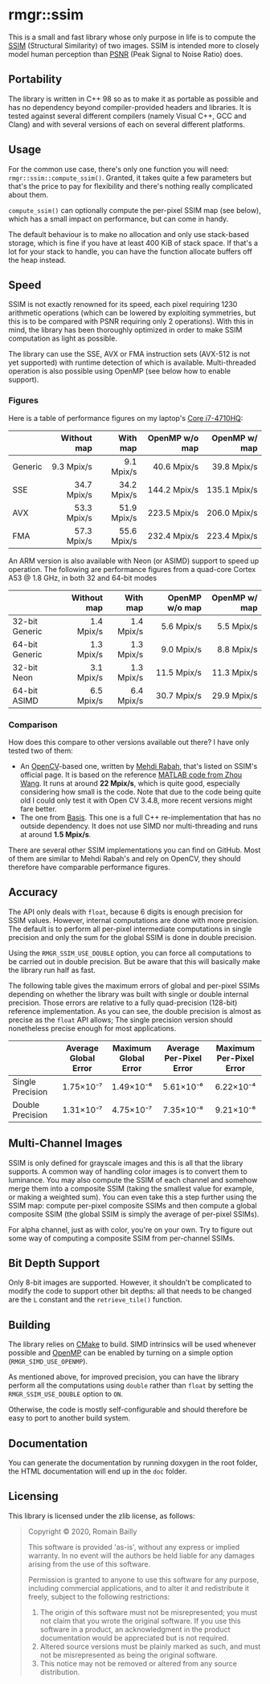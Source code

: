 ﻿rmgr::ssim
==========

This is a small and fast library whose only purpose in life is to compute the [SSIM](https://ece.uwaterloo.ca/~z70wang/research/ssim)
(Structural Similarity) of two images. SSIM is intended more to closely model human perception than
[PSNR](https://en.wikipedia.org/wiki/Peak_signal-to-noise_ratio) (Peak Signal to Noise Ratio) does.


Portability
-----------
The library is written in C++ 98 so as to make it as portable as possible and has no dependency beyond
compiler-provided headers and libraries. It is tested against several different compilers (namely Visual C++,
GCC and Clang) and with several versions of each on several different platforms.


Usage
-----
For the common use case, there's only one function you will need: `rmgr::ssim::compute_ssim()`. Granted,
it takes quite a few parameters but that's the price to pay for flexibility and there's nothing really
complicated about them.

`compute_ssim()` can optionally compute the per-pixel SSIM map (see below), which has a small impact on
performance, but can come in handy.

The default behaviour is to make no allocation and only use stack-based storage, which is fine if you
have at least 400 KiB of stack space. If that's a lot for your stack to handle, you can have the function
allocate buffers off the heap instead.


Speed
-----
SSIM is not exactly renowned for its speed, each pixel requiring 1230 arithmetic operations (which can be
lowered by exploiting symmetries, but this is to be compared with PSNR requiring only 2 operations). With this
in mind, the library has been thoroughly optimized in order to make SSIM computation as light as possible.

The library can use the SSE, AVX or FMA instruction sets (AVX-512 is not yet supported) with runtime
detection of which is available. Multi-threaded operation is also possible using OpenMP
(see below how to enable support).

### Figures
Here is a table of performance figures on my laptop's [Core i7-4710HQ](https://ark.intel.com/content/www/us/en/ark/products/78930/intel-core-i7-4710hq-processor-6m-cache-up-to-3-50-ghz.html):

|        | Without map |  With map   | OpenMP w/o map | OpenMP w/ map |
|--------|------------:|------------:|---------------:|--------------:|
|Generic |  9.3 Mpix/s |  9.1 Mpix/s |   40.6 Mpix/s  |   39.8 Mpix/s |
|SSE     | 34.7 Mpix/s | 34.2 Mpix/s |  144.2 Mpix/s  |  135.1 Mpix/s |
|AVX     | 53.3 Mpix/s | 51.9 Mpix/s |  223.5 Mpix/s  |  206.0 Mpix/s |
|FMA     | 57.3 Mpix/s | 55.6 Mpix/s |  232.4 Mpix/s  |  223.4 Mpix/s |

An ARM version is also available with Neon (or ASIMD) support to speed up operation.
The following are performance figures from a quad-core Cortex A53 @ 1.8 GHz, in both 32 and 64-bit modes

|                | Without map |  With map   | OpenMP w/o map | OpenMP w/ map |
|----------------|------------:|------------:|---------------:|--------------:|
| 32-bit Generic |  1.4 Mpix/s |  1.4 Mpix/s |     5.6 Mpix/s |    5.5 Mpix/s |
| 64-bit Generic |  1.3 Mpix/s |  1.3 Mpix/s |     9.0 Mpix/s |    8.8 Mpix/s |
| 32-bit Neon    |  3.1 Mpix/s |  1.3 Mpix/s |    11.5 Mpix/s |   11.3 Mpix/s |
| 64-bit ASIMD   |  6.5 Mpix/s |  6.4 Mpix/s |    30.7 Mpix/s |   29.9 Mpix/s |

### Comparison
How does this compare to other versions available out there? I have only tested two of them:
  - An [OpenCV](http://opencv.org/)-based one, written by [Mehdi Rabah](http://mehdi.rabah.free.fr/SSIM/), that's listed on
    SSIM's official page. It is based on the reference [MATLAB code from Zhou Wang](https://www.cns.nyu.edu/~lcv/ssim/ssim_index.m).
    It runs at around **22 Mpix/s**, which is quite good, especially considering how small is the code.
    Note that due to the code being quite old I could only test it with Open CV 3.4.8, more recent versions
    might fare better.
  - The one from [Basis](https://github.com/BinomialLLC/basis_universal). This one is a full C++
    re-implementation that has no outside dependency. It does not use SIMD nor multi-threading
    and runs at around **1.5 Mpix/s**.

There are several other SSIM implementations you can find on GitHub. Most of them are similar to Mehdi Rabah's
and rely on OpenCV, they should therefore have comparable performance figures.


Accuracy
--------
The API only deals with `float`, because 6 digits is enough precision for SSIM values. However, internal
computations are done with more precision. The default is to perform all per-pixel intermediate computations
in single precision and only the sum for the global SSIM is done in double precision.

Using the `RMGR_SSIM_USE_DOUBLE` option, you can force all computations to be carried out in double precision.
But be aware that this will basically make the library run half as fast.

The following table gives the maximum errors of global and per-pixel SSIMs depending on whether the library
was built with single or double internal precision. Those errors are relative to a fully quad-precision (128-bit)
reference implementation. As you can see, the double precision is almost as precise as the `float` API allows;
The single precision version should nonetheless precise enough for most applications.

|                  | Average<br>Global Error | Maximum<br>Global Error | Average<br>Per-Pixel Error | Maximum<br>Per-Pixel Error |
|:-----------------|:-----------------------:|:-----------------------:|:--------------------------:|:--------------------------:|
| Single Precision |               1.75×10⁻⁷ |               1.49×10⁻⁶ |                  5.61×10⁻⁶ |                  6.22×10⁻⁴ |
| Double Precision |               1.31×10⁻⁷ |               4.75×10⁻⁷ |                  7.35×10⁻⁸ |                  9.21×10⁻⁶ |


Multi-Channel Images
--------------------
SSIM is only defined for grayscale images and this is all that the library supports. A common way of handling
color images is to convert them to luminance. You may also compute the SSIM of each channel and somehow
merge them into a composite SSIM (taking the smallest value for example, or making a weighted sum).
You can even take this a step further using the SSIM map: compute per-pixel composite SSIMs and
then compute a global composite SSIM (the global SSIM is simply the average of per-pixel SSIMs).

For alpha channel, just as with color, you're on your own. Try to figure out some way of computing a
composite SSIM from per-channel SSIMs.


Bit Depth Support
-----------------
Only 8-bit images are supported. However, it shouldn't be complicated to modify the code to support
other bit depths: all that needs to be changed are the `L` constant and the `retrieve_tile()` function.


Building
--------

The library relies on [CMake](https://cmake.org/) to build. SIMD intrinsics will be used whenever possible
and [OpenMP](https://www.openmp.org/) can be enabled by turning on a simple option (`RMGR_SIMD_USE_OPENMP`).

As mentioned above, for improved precision, you can have the library perform all the computations using `double`
rather than `float` by setting the `RMGR_SSIM_USE_DOUBLE` option to `ON`.

Otherwise, the code is mostly self-configurable and should therefore be easy to port to another build system.


Documentation
-------------

You can generate the documentation by running doxygen in the root folder, the HTML documentation
will end up in the `doc` folder.


Licensing
---------

This library is licensed under the zlib license, as follows:

> Copyright © 2020, Romain Bailly
>
> This software is provided 'as-is', without any express or implied
> warranty.  In no event will the authors be held liable for any damages
> arising from the use of this software.
>
> Permission is granted to anyone to use this software for any purpose,
> including commercial applications, and to alter it and redistribute it
> freely, subject to the following restrictions:
>
> 1. The origin of this software must not be misrepresented; you must not
>    claim that you wrote the original software. If you use this software
>    in a product, an acknowledgment in the product documentation would be
>    appreciated but is not required.
> 2. Altered source versions must be plainly marked as such, and must not be
>    misrepresented as being the original software.
> 3. This notice may not be removed or altered from any source distribution.

